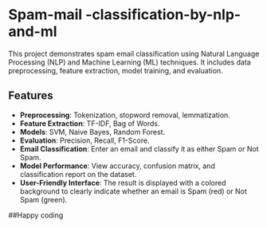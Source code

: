 # Spam-mail -classification-by-nlp-and-ml

This project demonstrates spam email classification using Natural Language Processing (NLP) and Machine Learning (ML) techniques. It includes data preprocessing, feature extraction, model training, and evaluation.

## Features

- **Preprocessing**: Tokenization, stopword removal, lemmatization.
- **Feature Extraction**: TF-IDF, Bag of Words.
- **Models**: SVM, Naive Bayes, Random Forest.
- **Evaluation**: Precision, Recall, F1-Score.
- **Email Classification**: Enter an email and classify it as either Spam or Not Spam.
- **Model Performance**: View accuracy, confusion matrix, and classification report on the dataset.
- **User-Friendly Interface**: The result is displayed with a colored background to clearly indicate whether an email is Spam (red) or Not Spam (green).

##Happy coding
